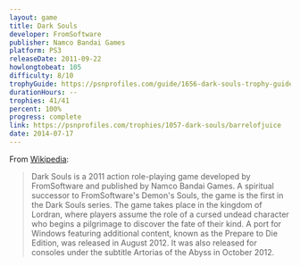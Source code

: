 ```yaml
---
layout: game
title: Dark Souls
developer: FromSoftware
publisher: Namco Bandai Games
platform: PS3
releaseDate: 2011-09-22
howlongtobeat: 105
difficulty: 8/10
trophyGuide: https://psnprofiles.com/guide/1656-dark-souls-trophy-guide
durationHours: --
trophies: 41/41
percent: 100%
progress: complete
link: https://psnprofiles.com/trophies/1057-dark-souls/barrelofjuice
date: 2014-07-17
---
```


From [Wikipedia](https://en.wikipedia.org/wiki/Dark_Souls_(video_game)):

> Dark Souls is a 2011 action role-playing game developed by FromSoftware and published by Namco Bandai Games. A spiritual successor to FromSoftware's Demon's Souls, the game is the first in the Dark Souls series. The game takes place in the kingdom of Lordran, where players assume the role of a cursed undead character who begins a pilgrimage to discover the fate of their kind. A port for Windows featuring additional content, known as the Prepare to Die Edition, was released in August 2012. It was also released for consoles under the subtitle Artorias of the Abyss in October 2012.
